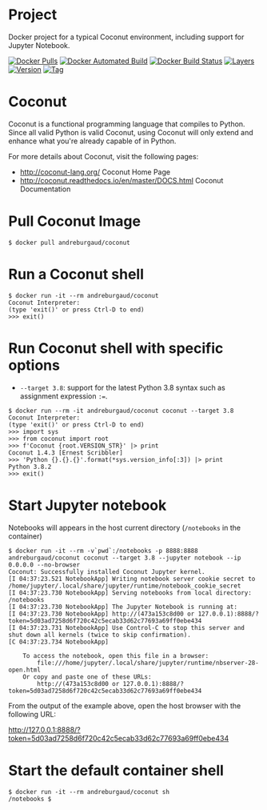 # Project

Docker project for a typical Coconut environment, including support for Jupyter Notebook.

[![Docker Pulls](https://img.shields.io/docker/pulls/andreburgaud/coconut.svg)](https://hub.docker.com/r/andreburgaud/coconut/)
[![Docker Automated Build](https://img.shields.io/docker/automated/andreburgaud/coconut.svg)](https://hub.docker.com/r/andreburgaud/coconut/)
[![Docker Build Status](https://img.shields.io/docker/build/andreburgaud/coconut.svg)](https://hub.docker.com/r/andreburgaud/coconut/)
[![Layers](https://images.microbadger.com/badges/image/andreburgaud/coconut.svg)](https://microbadger.com/images/andreburgaud/coconut)
[![Version](https://images.microbadger.com/badges/version/andreburgaud/coconut.svg)](https://microbadger.com/images/andreburgaud/coconut)
[![Tag](https://img.shields.io/github/tag/andreburgaud/docker-coconut.svg)](https://github.com/andreburgaud/docker-coconut/tags)

# Coconut

Coconut is a functional programming language that compiles to Python. Since all valid Python is valid Coconut, using Coconut will only extend and enhance what you're already capable of in Python.

For more details about Coconut, visit the following pages:

* http://coconut-lang.org/ Coconut Home Page
* http://coconut.readthedocs.io/en/master/DOCS.html Coconut Documentation

# Pull Coconut Image

```
$ docker pull andreburgaud/coconut
```

# Run a Coconut shell

```
$ docker run -it --rm andreburgaud/coconut
Coconut Interpreter:
(type 'exit()' or press Ctrl-D to end)
>>> exit()
```

# Run Coconut shell with specific options

* `--target 3.8`: support for the latest Python 3.8 syntax such as assignment expression `:=`.

```
$ docker run --rm -it andreburgaud/coconut coconut --target 3.8
Coconut Interpreter:
(type 'exit()' or press Ctrl-D to end)
>>> import sys
>>> from coconut import root
>>> f'Coconut {root.VERSION_STR}' |> print
Coconut 1.4.3 [Ernest Scribbler]
>>> 'Python {}.{}.{}'.format(*sys.version_info[:3]) |> print
Python 3.8.2
>>> exit()
```

# Start Jupyter notebook

Notebooks will appears in the host current directory (`/notebooks` in the container)

```
$ docker run -it --rm -v`pwd`:/notebooks -p 8888:8888 andreburgaud/coconut coconut --target 3.8 --jupyter notebook --ip 0.0.0.0 --no-browser
Coconut: Successfully installed Coconut Jupyter kernel.
[I 04:37:23.521 NotebookApp] Writing notebook server cookie secret to /home/jupyter/.local/share/jupyter/runtime/notebook_cookie_secret
[I 04:37:23.730 NotebookApp] Serving notebooks from local directory: /notebooks
[I 04:37:23.730 NotebookApp] The Jupyter Notebook is running at:
[I 04:37:23.730 NotebookApp] http://(473a153c8d00 or 127.0.0.1):8888/?token=5d03ad7258d6f720c42c5ecab33d62c77693a69ff0ebe434
[I 04:37:23.731 NotebookApp] Use Control-C to stop this server and shut down all kernels (twice to skip confirmation).
[C 04:37:23.734 NotebookApp]

    To access the notebook, open this file in a browser:
        file:///home/jupyter/.local/share/jupyter/runtime/nbserver-28-open.html
    Or copy and paste one of these URLs:
        http://(473a153c8d00 or 127.0.0.1):8888/?token=5d03ad7258d6f720c42c5ecab33d62c77693a69ff0ebe434
```

From the output of the example above, open the host browser with the following URL:

http://127.0.0.1:8888/?token=5d03ad7258d6f720c42c5ecab33d62c77693a69ff0ebe434

# Start the default container shell

```
$ docker run -it --rm andreburgaud/coconut sh
/notebooks $
```

